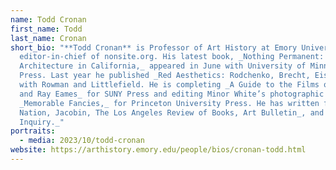 ```yaml
---
name: Todd Cronan
first_name: Todd
last_name: Cronan
short_bio: "**Todd Cronan** is Professor of Art History at Emory University and
  editor-in-chief of nonsite.org. His latest book, _Nothing Permanent: Modern
  Architecture in California,_ appeared in June with University of Minnesota
  Press. Last year he published _Red Aesthetics: Rodchenko, Brecht, Eisenstein_
  with Rowman and Littlefield. He is completing _A Guide to the Films of Charles
  and Ray Eames_ for SUNY Press and editing Minor White’s photographic daybooks,
  _Memorable Fancies,_ for Princeton University Press. He has written for _The
  Nation, Jacobin, The Los Angeles Review of Books, Art Bulletin_, and _Critical
  Inquiry._"
portraits:
  - media: 2023/10/todd-cronan
website: https://arthistory.emory.edu/people/bios/cronan-todd.html
---
```

